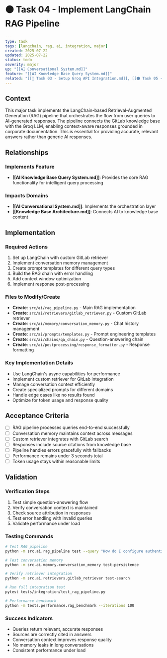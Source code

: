 # 🟠 Task 04 - Implement LangChain RAG Pipeline

```yaml
---
type: task
tags: [langchain, rag, ai, integration, major]
created: 2025-07-22
updated: 2025-07-22
status: todo
severity: major
up: "[[AI Conversational System.md]]"
feature: "[[AI Knowledge Base Query System.md]]"
related: "[[🔴 Task 03 - Setup Groq API Integration.md]], [[🟠 Task 05 - Create GitLab Content Retriever.md]]"
---
```

## Context

This major task implements the LangChain-based Retrieval-Augmented Generation (RAG) pipeline that orchestrates the flow from user queries to AI-generated responses. The pipeline connects the GitLab knowledge base with the Groq LLM, enabling context-aware responses grounded in corporate documentation. This is essential for providing accurate, relevant answers rather than generic AI responses.

## Relationships

### Implements Feature

- **[[AI Knowledge Base Query System.md]]**: Provides the core RAG functionality for intelligent query processing

### Impacts Domains

- **[[AI Conversational System.md]]**: Implements the orchestration layer
- **[[Knowledge Base Architecture.md]]**: Connects AI to knowledge base content

## Implementation

### Required Actions

1. Set up LangChain with custom GitLab retriever
2. Implement conversation memory management
3. Create prompt templates for different query types
4. Build the RAG chain with error handling
5. Add context window optimization
6. Implement response post-processing

### Files to Modify/Create

- **Create**: `src/ai/rag_pipeline.py` - Main RAG implementation
- **Create**: `src/ai/retrievers/gitlab_retriever.py` - Custom GitLab retriever
- **Create**: `src/ai/memory/conversation_memory.py` - Chat history management
- **Create**: `src/ai/prompts/templates.py` - Prompt engineering templates
- **Create**: `src/ai/chains/qa_chain.py` - Question-answering chain
- **Create**: `src/ai/postprocessing/response_formatter.py` - Response formatting

### Key Implementation Details

- Use LangChain's async capabilities for performance
- Implement custom retriever for GitLab integration
- Manage conversation context efficiently
- Create specialized prompts for different domains
- Handle edge cases like no results found
- Optimize for token usage and response quality

## Acceptance Criteria

- [ ] RAG pipeline processes queries end-to-end successfully
- [ ] Conversation memory maintains context across messages
- [ ] Custom retriever integrates with GitLab search
- [ ] Responses include source citations from knowledge base
- [ ] Pipeline handles errors gracefully with fallbacks
- [ ] Performance remains under 3 seconds total
- [ ] Token usage stays within reasonable limits

## Validation

### Verification Steps

1. Test simple question-answering flow
2. Verify conversation context is maintained
3. Check source attribution in responses
4. Test error handling with invalid queries
5. Validate performance under load

### Testing Commands

```bash
# Test RAG pipeline
python -m src.ai.rag_pipeline test --query "How do I configure authentication?"

# Test conversation memory
python -m src.ai.memory.conversation_memory test-persistence

# Verify retriever integration
python -m src.ai.retrievers.gitlab_retriever test-search

# Run full integration test
pytest tests/integration/test_rag_pipeline.py

# Performance benchmark
python -m tests.performance.rag_benchmark --iterations 100
```

### Success Indicators

- Queries return relevant, accurate responses
- Sources are correctly cited in answers
- Conversation context improves response quality
- No memory leaks in long conversations
- Consistent performance under load